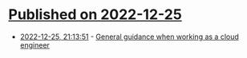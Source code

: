 # [Published on 2022-12-25](index.md)

* [2022-12-25, 21:13:51](https://news.ycombinator.com/item?id=34131337) - [General guidance when working as a cloud engineer](https://www.lockedinspace.com/posts/001.html)
